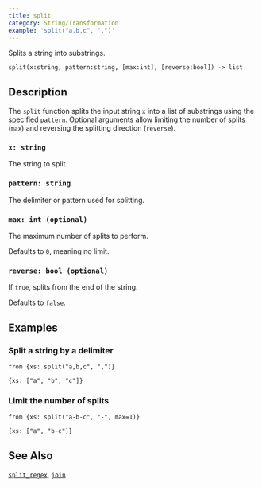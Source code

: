 ```yaml
---
title: split
category: String/Transformation
example: 'split("a,b,c", ",")'
---
```


Splits a string into substrings.

```tql
split(x:string, pattern:string, [max:int], [reverse:bool]) -> list
```

## Description

The `split` function splits the input string `x` into a list of substrings
using the specified `pattern`. Optional arguments allow limiting the number
of splits (`max`) and reversing the splitting direction (`reverse`).

### `x: string`

The string to split.

### `pattern: string`

The delimiter or pattern used for splitting.

### `max: int (optional)`

The maximum number of splits to perform.

Defaults to `0`, meaning no limit.

### `reverse: bool (optional)`

If `true`, splits from the end of the string.

Defaults to `false`.

## Examples

### Split a string by a delimiter

```tql
from {xs: split("a,b,c", ",")}
```

```tql
{xs: ["a", "b", "c"]}
```

### Limit the number of splits

```tql
from {xs: split("a-b-c", "-", max=1)}
```

```tql
{xs: ["a", "b-c"]}
```

## See Also

[`split_regex`](/reference/functions/split_regex),
[`join`](/reference/functions/join)
